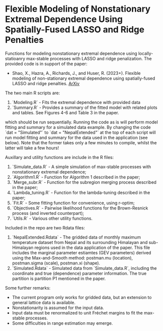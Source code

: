# Flexible Modeling of Nonstationary Extremal Dependence Using Spatially-Fused LASSO and Ridge Penalties
Functions for modeling nonstationary extremal dependence using locally-statioanry max-stable processes with LASSO and ridge penalization.
The provided code is in support of the paper:
<ul> 
          <li> Shao, X., Hazra, A., Richards, J., and Huser, R. (2023+). Flexible modeling of non-stationary extremal dependence using spatially-fused LASSO and ridge penalties. <u><a href="https://arxiv.org/abs/2210.05792" download>ArXiv</a></u> </li>
</ul>

The two main R scripts are:

<ol>
          <li> `Modeling.R` - Fits the extremal dependence with provided data </li>
          <li> `Summary.R` - Provides a summary of the fitted model with related plots and tables. See Figures 4-6 and Table 3 in the paper.  </li>
</ol>
which should be run sequentially. Running the code as is will perform model fitting and summary for a simulated data example. By changing the code `dat = "Simulated"` to `dat = "NepalExtended"` at the top of each script will run model fitting and summary for the data used in the application (see below). Note that the former takes only a few minutes to compile, whilst the latter will take a few hours!

Auxillary and utility functions are include in the R files:
<ol>
 <li>  `Simulate_data.R` - A simple simulation of max-stable processes with nonstationary extremal dependence;</li>
 <li>  `Algorithm1.R` - Function for Algorithm 1 described in the paper;</li>
 <li>  `Merge_subr.R` - Function for the subregion merging process described in the paper;</li>
 <li>  `Lambda_tuning.R` - Function for the lambda-tuning described in the paper;</li>
 <li> `Fit.R` - Some fitting function for convenience, using r-optim;</li>
 <li>  `Objectives.R` - Pairwise likelihood functions for the Brown-Resnick process (and inverted counterpart);</li>
 <li>  `Utils.R` - Various other utility functions.</li>
</ol>

Included in the repo are two Rdata files:
<ol>
 <li>  `NepalExtended.Rdata` - The gridded data of monthly maximum temperature dataset from Nepal and its surrounding Himalayan and sub-Himalayan regions used in the data application of the paper. This file includes the marginal parameter estiamtes (GEV parameters) derived using the Max-and-Smooth method: postman.mu (location), postman.sigma (scale), postman.xi (shape). </li>
 <li>  `Simulated.Rdata` - Simulated data from `Simulate_data.R`, including the coordinate and true (dependence) parameter information. The true partition is partition P1 mentioned in the paper. </li>
</ol>

Some further remarks:
<ul>
<li>  The current program only works for gridded data, but an extension to general lattice data is available.</li>
<li>  Nonstationarity is assumed for the input data.</li>
<li>  Input data must be renormalized to unit Fréchet margins to fit the max-stable processes.</li>
<li>  Some difficulties in range estimation may emerge.</li>
</ul> 


